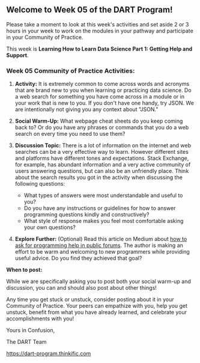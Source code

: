 ## **Welcome to Week 05 of the DART Program!**

Please take a moment to look at this week's activities and set aside 2 or 3 hours in your week to work on the modules in your pathway and participate in your Community of Practice.

This week is **Learning How to Learn Data Science Part 1: Getting Help and Support**.

### **Week 05 Community of Practice Activities:**

1. **Activity:** It is extremely common to come across words and acronyms that are brand new to you when learning or practicing data science. Do a web search for something you have come across in a module or in your work that is new to you. If you don't have one handy, try JSON. We are intentionally not giving you any context about "JSON." 

2. **Social Warm-Up:** What webpage cheat sheets do you keep coming back to? Or do you have any phrases or commands that you do a web search on every time you need to use them?

3. **Discussion Topic:** There is a lot of information on the internet and web searches can be a very effective way to learn. However different sites and platforms have different tones and expectations. Stack Exchange, for example, has abundant information and a very active community of users answering questions, but can also be an unfriendly place. Think about the search results you got in the activity when discussing the following questions:
    - What types of answers were most understandable and useful to you?
    - Do you have any instructions or guidelines for how to answer programming questions kindly and constructively?
    - What style of response makes you feel most comfortable asking your own questions?

4. **Explore Further:** (Optional) Read this article on Medium about [how to ask for programming help in public forums](https://medium.com/the-self-taught-programmer/as-a-new-programmer-asking-for-help-is-intimidating-5188a0f62ab9). The author is making an effort to be warm and welcoming to new programmers while providing useful advice. Do you find they achieved that goal?

**When to post:**

While we are specifically asking you to post both your social warm-up and discussion, you can and should also post about other things!

Any time you get stuck or unstuck, consider posting about it in your Community of Practice. Your peers can empathize with you, help you get unstuck, benefit from what you have already learned, and celebrate your accomplishments with you!

 Yours in Confusion, 

The DART Team

https://dart-program.thinkific.com
